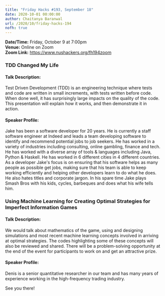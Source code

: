 ```yaml
---
title: "Friday Hacks #193, September 18"
date: 2020-10-01 00:00:00
author: Chaitanya Baranwal
url: /2020/10/friday-hacks-194
nofh: true
---
```


**Date/Time:** Friday, October 9 at 7:00pm<br />
**Venue:** Online on Zoom<br />
**Zoom Link:** <https://www.nushackers.org/fh194zoom>

### TDD Changed My Life

#### Talk Description:

Test Driven Development (TDD) is an engineering technique where tests and code are written in small increments, with tests written before code.  When done well, it has surprisingly large impacts on the quality of the code. This presentation will explain how it works, and then demonstrate it in action.

#### Speaker Profile:

Jake has been a software developer for 20 years.  He is currently a staff software engineer at Indeed and leads a team developing software to identify and recommend potential jobs to job seekers.  He has worked in a variety of industries including consulting, online gambling, finance and tech.  He has worked with a diverse array of tools & languages including Java, Python & Haskell.  He has worked in 6 different cities in 4 different countries. As a developer Jake's focus is on ensuring that his software helps as many people as possible get jobs, making sure that his team is able to keep working efficiently and helping other developers learn to do what he does.  He also hates titles and corporate jargon. In his spare time Jake plays Smash Bros with his kids, cycles, barbeques and does what his wife tells him.

### Using Machine Learning for Creating Optimal Strategies for Imperfect Information Games

#### Talk Description:

We would talk about mathematics of the game, using and designing simulations and most recent machine learning concepts involved in arriving at optimal strategies. The codes highlighting some of these concepts will also be reviewed and shared. There will be a problem-solving opportunity at the end of the event for participants to work on and get an attractive prize.

#### Speaker Profile:

Denis is a senior quantitative researcher in our team and has many years of experience working in the high-frequency trading industry.

See you there!

